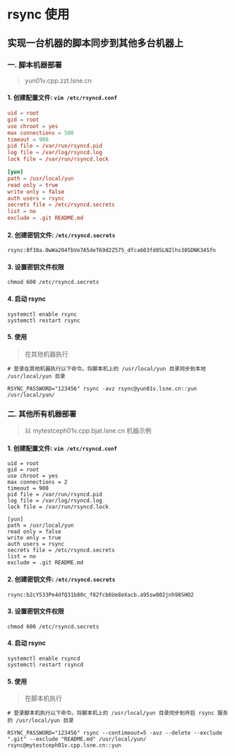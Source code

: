 # rsync 使用

## 实现一台机器的脚本同步到其他多台机器上

### 一. 脚本机器部署

> yun01v.cpp.zzt.lsne.cn

#### 1. 创建配置文件: `vim /etc/rsyncd.conf`

```toml
uid = root
gid = root
use chroot = yes
max connections = 500
timeout = 900
pid file = /var/run/rsyncd.pid
log file = /var/log/rsyncd.log
lock file = /var/run/rsyncd.lock

[yun]
path = /usr/local/yun
read only = true
write only = false
auth users = rsync
secrets file = /etc/rsyncd.secrets
list = no
exclude = .git README.md
```

#### 2. 创建密钥文件: `/etc/rsyncd.secrets`

```
rsync:8f38a.0wWa204fbVe7A5deT69d2Z575_dfca603fd8SLN2lhs30SDNK34Sfn
```

#### 3. 设置密钥文件权限

```
chmod 600 /etc/rsyncd.secrets
```

#### 4. 启动 rsync 

```
systemctl enable rsync
systemctl restart rsync
```

#### 5. 使用

> 在其他机器执行

```
# 登录在其他机器执行以下命令。将脚本机上的 /usr/local/yun 目录同步到本地 /usr/local/yun 目录

RSYNC_PASSWORD="123456" rsync -avz rsync@yun01v.lsne.cn::yun /usr/local/yun/
```

### 二. 其他所有机器部署

> 以 mytestceph01v.cpp.bjat.lsne.cn 机器示例

#### 1. 创建配置文件: `vim /etc/rsyncd.conf`

```
uid = root
gid = root
use chroot = yes
max connections = 2
timeout = 900
pid file = /var/run/rsyncd.pid
log file = /var/log/rsyncd.log
lock file = /var/run/rsyncd.lock

[yun]
path = /usr/local/yun
read only = false
write only = true
auth users = rsync
secrets file = /etc/rsyncd.secrets
list = no
exclude = .git README.md
```

#### 2. 创建密钥文件: `/etc/rsyncd.secrets`

```
rsync:b2cY533Pe4dfQ31b80c_f82fcb6Ue8eXacb.a95sw802jnh98SHO2
```

#### 3. 设置密钥文件权限

```
chmod 600 /etc/rsyncd.secrets
```

#### 4. 启动 rsync 

```
systemctl enable rsyncd
systemctl restart rsyncd
```


#### 5. 使用

> 在脚本机执行

```
# 登录脚本机执行以下命令。将脚本机上的 /usr/local/yun 目录同步到开启 rsync 服务的 /usr/local/yun 目录

RSYNC_PASSWORD="123456" rsync --contimeout=5 -avz --delete --exclude ".git" --exclude "README.md" /usr/local/yun/ rsync@mytestceph01v.cpp.lsne.cn::yun
```